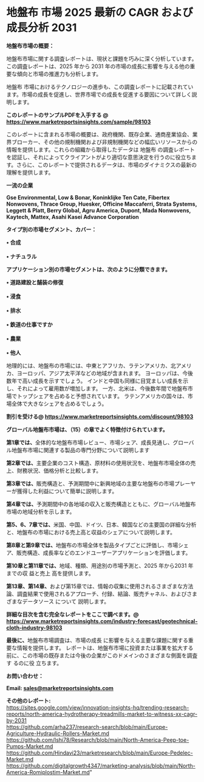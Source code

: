 # 地盤布 市場 2025 最新の CAGR および成長分析 2031

<strong><b>地盤布市場の概要：</b></strong>

地盤布市場に関する調査レポートは、現状と課題を巧みに深く分析しています。この調査レポートは、2025 年から 2031 年の市場の成長に影響を与える他の重要な傾向と市場の推進力も分析します。

地盤布 市場におけるテクノロジーの進歩も、この調査レポートに記載されています。市場の成長を促進し、世界市場での成長を促進する要因について詳しく説明します。

<strong>このレポートのサンプルPDFを入手する @ <a href=https://www.marketreportsinsights.com/sample/98103>https://www.marketreportsinsights.com/sample/98103</a></strong>

このレポートに含まれる市場の概要は、政府機関、既存企業、通商産業協会、業界ブローカー、その他の規制機関および非規制機関などの幅広いリソースからの情報を提供します。これらの組織から取得したデータは 地盤布 の調査レポートを認証し、それによってクライアントがより適切な意思決定を行うのに役立ちます。さらに、このレポートで提供されるデータは、市場のダイナミクスの最新の理解を提供します。

<strong>一流の企業</strong>

<strong><b>Gse Environmental, Low & Bonar, Koninklijke Ten Cate, Fibertex Nonwovens, Thrace Group, Huesker, Officine Maccaferri, Strata Systems, Leggett & Platt, Berry Global, Agru America, Dupont, Mada Nonwovens, Kaytech, Mattex, Asahi Kasei Advance Corporation</b></strong>

<strong><b>タイプ別の市場セグメント、カバー：</b></strong>

<strong>• 合成<br><br>• ナチュラル</strong>

<strong><b>アプリケーション別の市場セグメントは、次のように分類できます。</b></strong>

<strong>• 道路建設と舗装の修復<br><br>• 浸食<br><br>• 排水<br><br>• 鉄道の仕事ですか<br><br>• 農業<br><br>• 他人</strong>

 地理的には、地盤布の市場には、中東とアフリカ、ラテンアメリカ、北アメリカ、ヨーロッパ、アジア太平洋などの地域が含まれます。 ヨーロッパは、今後数年で高い成長を示すでしょう。 インドと中国も同様に目覚ましい成長を示し、それによって雇用数が増加します。 一方、北米は、今後数年間で地盤布市場でトップシェアを占めると予想されています。 ラテンアメリカの国々は、市場全体で大きなシェアを占めるでしょう。

<strong>割引を受ける@ <a href=https://www.marketreportsinsights.com/discount/98103>https://www.marketreportsinsights.com/discount/98103</a></strong>

<strong><b>グローバル地盤布市場は、（15）の章でよく特徴付けられています。</b></strong>

<strong><b>第</b></strong><strong><b>1章では、</b></strong>全体的な地盤布市場レビュー、市場シェア、成長見通し、グローバル地盤布市場に関連する製品の専門分野について説明します

<strong><b>第2章では、</b></strong>主要企業のコスト構造、原材料の使用状況を、地盤布市場全体の売上、財務状況、価格分析と比較します。

<strong><b>第3章では、</b></strong>販売構造と、予測期間中に新興地域の主要な地盤布の市場プレーヤーが獲得した利益について簡単に説明します。

<strong><b>第4章では、</b></strong>予測期間中の各地域の収入と販売構造とともに、グローバル地盤布市場の地域分析を示します。

<strong><b>第5、6、7章では、</b></strong>米国、中国、ドイツ、日本、韓国などの主要国の詳細な分析と、地盤布の市場における売上高と収益のシェアについて説明します。

<strong><b>第8章と第9章では、</b></strong>地盤布の市場全体を製品タイプごとに評価し、市場シェア、販売構造、成長率などのエンドユーザーアプリケーションを評価します。

<strong><b>第10章と第11章では、</b></strong>地域、種類、用途別の市場予測と、2025 年から2031 年までの収 益と売上 高を提供します。

<strong><b>第13章、第14章、</b></strong>および第15章では、情報の収集に使用されるさまざまな方法論、調査結果で使用されるアプローチ、付録、結論、販売チャネル、およびさまざまなデータソース について 説明します。

<strong>詳細な目次を含む完全なレポートをここで調べます。@ <a href=https://www.marketreportsinsights.com/industry-forecast/geotechnical-cloth-industry-98103>https://www.marketreportsinsights.com/industry-forecast/geotechnical-cloth-industry-98103</a></strong>

<strong><b>最後に、</b></strong>地盤布市場調査は、市場の成長 に影響を</a>与える主要な課題に関する重要な情報を提供します。 レポートは、地盤布市場に投資または事業を拡大する前に、この市場の既存または今後の企業がこのドメインのさまざまな側面を調査す るのに役 立ちます。

<strong><b>お問い合わせ：</b></strong>

<strong>Email: </strong><a href=mailto:sales@marketreportsinsights.com><strong>sales@marketreportsinsights.com</strong></a>

<strong>その他のレポート:</strong>
<br>
<a href=https://sites.google.com/view/innovation-insights-hq/trending-research-reports/north-america-hydrotherapy-treadmills-market-to-witness-xx-cagr-by-2031>https://sites.google.com/view/innovation-insights-hq/trending-research-reports/north-america-hydrotherapy-treadmills-market-to-witness-xx-cagr-by-2031</a>
<br>
<a href=https://github.com/arha237/research-search/blob/main/Europe-Agriculture-Hydraulic-Rollers-Market.md>https://github.com/arha237/research-search/blob/main/Europe-Agriculture-Hydraulic-Rollers-Market.md</a>
<br>
<a href=https://github.com/Ishi78/Research/blob/main/North-America-Peep-toe-Pumps-Market.md>https://github.com/Ishi78/Research/blob/main/North-America-Peep-toe-Pumps-Market.md</a>
<br>
<a href=https://github.com/Hindavi23/marketresearch/blob/main/Europe-Pedelec-Market.md>https://github.com/Hindavi23/marketresearch/blob/main/Europe-Pedelec-Market.md</a>
<br>
<a href=https://github.com/digitalgrowth4347/marketing-analysis/blob/main/North-America-Romiplostim-Market.md>https://github.com/digitalgrowth4347/marketing-analysis/blob/main/North-America-Romiplostim-Market.md</a>"
